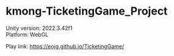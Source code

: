 # kmong-TicketingGame_Project

Unity version: 2022.3.42f1  
Platform: WebGL

Play link: https://eojg.github.io/TicketingGame/
